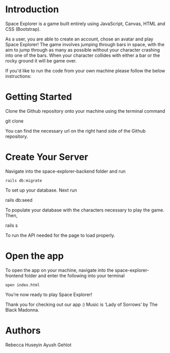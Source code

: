 # Introduction
Space Explorer is a game built entirely using JavaScript, Canvas, HTML and CSS (Bootstrap). 

As a user, you are able to create an account, chose an avatar and play Space Explorer! The game involves jumping through bars in space, with the aim to jump through as many as possible without your character crashing into one of the bars. When your character collides with either a bar or the rocky ground it will be game over. 

If you'd like to run the code from your own machine please follow the below instructions:

# Getting Started

Clone the Github repository onto your machine using the terminal command 

   git clone <url here> 

You can find the necessary url on the right hand side of the Github repository. 

# Create Your Server

Navigate into the space-explorer-backend folder and run 

    rails db:migrate 

To set up your database. Next run

   rails db:seed

To populate your database with the characters necessary to play the game. Then,

   rails s 

To run the API needed for the page to load properly.

# Open the app 
To open the app on your machine, navigate into the space-explorer-frontend folder and enter the following into your terminal
	
	open index.html

You’re now ready to play Space Explorer!


Thank you for checking out our app :) Music is ‘Lady of Sorrows’ by The Black Madonna.

# Authors
Rebecca Huseyin
Ayush Gehlot
